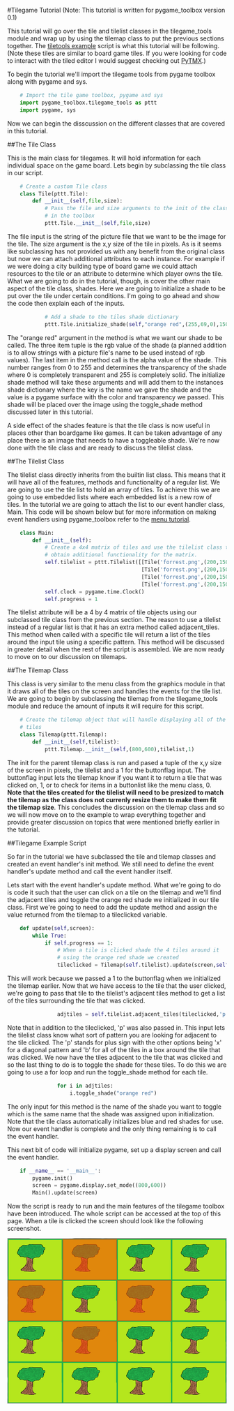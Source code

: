 #Tilegame Tutorial
(Note: This tutorial is written for pygame_toolbox version 0.1)

This tutorial will go over the tile and tilelist classes in the tilegame_tools
module and wrap up by using the tilemap class to put the previous sections
together. The [tiletools example](./tiletools_example.py) script is what this
tutorial will be following. (Note these tiles are similar to board game tiles.
If you were looking for code to interact with the tiled editor I would suggest
checking out [PyTMX](https://github.com/bitcraft/PyTMX).)

To begin the tutorial we'll import the tilegame tools from pygame toolbox along
with pygame and sys.

```python
    # Import the tile game toolbox, pygame and sys
    import pygame_toolbox.tilegame_tools as pttt
    import pygame, sys
```

Now we can begin the disscussion on the different classes that are covered in
this tutorial.

##The Tile Class

This is the main class for tilegames. It will hold information for each
individual space on the game board. Lets begin by subclassing the tile class in
our script.

```python
    # Create a custom Tile class
    class Tile(pttt.Tile):
        def __init__(self,file,size):
            # Pass the file and size arguments to the init of the class
            # in the toolbox
            pttt.Tile.__init__(self,file,size)
```

The file input is the string of the picture file that we want to be the image
for the tile. The size argument is the x,y size of the tile in pixels. As is it
seems like subclassing has not provided us with any benefit from the original
class but now we can attach additional attributes to each instance. For example
if we were doing a city building type of board game we could attach resources
to the tile or an attribute to determine which player owns the tile. What we
are going to do in the tutorial, though, is cover the other main aspect of the
tile class, shades. Here we are going to initialize a shade to be put over the
tile under certain conditions. I'm going to go ahead and show the code then
explain each of the inputs.

```python
            # Add a shade to the tiles shade dictionary
            pttt.Tile.initialize_shade(self,"orange red",(255,69,0),150)
```

The "orange red" argument in the method is what we want our shade to be called.
The three item tuple is the rgb value of the shade (a planned addition is to
allow strings with a picture file's name to be used instead of rgb values). The
last item in the method call is the alpha value of the shade. This number
ranges from 0 to 255 and determines the transparency of the shade where 0 is
completely transparent and 255 is completely solid. The initialize shade method
will take these arguments and will add them to the instances shade dictionary
where the key is the name we gave the shade and the value is a pygame surface
with the color and transparency we passed. This shade will be placed over the
image using the toggle_shade method discussed later in this tutorial.

A side effect of the shades feature is that the tile class is now useful in
places other than boardgame like games. It can be taken advantage of any place
there is an image that needs to have a toggleable shade. We're now done with
the tile class and are ready to discuss the tilelist class.

##The Tilelist Class

The tilelist class directly inherits from the builtin list class. This means
that it will have all of the features, methods and functionality of a regular
list. We are going to use the tile list to hold an array of tiles. To achieve
this we are going to use embedded lists where each embedded list is a new row
of tiles. In the tutorial we are going to attach the list to our event handler
class, Main. This code will be shown below but for more information on making
event handlers using pygame_toolbox refer to the [menu
tutorial](../menu_example/menu_tutorial.md).

```python
    class Main:
        def __init__(self):
            # Create a 4x4 matrix of tiles and use the tilelist class to
            # obtain additional functionality for the matrix.
            self.tilelist = pttt.Tilelist([[Tile('forrest.png',(200,150)) for i in range(0,4)],
                                           [Tile('forrest.png',(200,150)) for i in range(0,4)],
                                           [Tile('forrest.png',(200,150)) for i in range(0,4)],
                                           [Tile('forrest.png',(200,150)) for i in range(0,4)]])
            self.clock = pygame.time.Clock()
            self.progress = 1
```

The tilelist attribute will be a 4 by 4 matrix of tile objects using our
subclassed tile class from the previous section. The reason to use a tilelist
instead of a regular list is that it has an extra method called adjacent_tiles.
This method when called with a specific tile will return a list of the tiles
around the input tile using a specific pattern. This method will be discussed
in greater detail when the rest of the script is assembled. We are now ready to
move on to our discussion on tilemaps.

##The Tilemap Class

This class is very similar to the menu class from the graphics module in that
it draws all of the tiles on the screen and handles the events for the tile
list. We are going to begin by subclassing the tilemap from the tilegame_tools
module and reduce the amount of inputs it will require for this script.

```python
    # Create the tilemap object that will handle displaying all of the
    # tiles
    class Tilemap(pttt.Tilemap):
        def __init__(self,tilelist):
            pttt.Tilemap.__init__(self,(800,600),tilelist,1)
```

The init for the parent tilemap class is run and pased a tuple of the x,y size
of the screen in pixels, the tilelist and a 1 for the buttonflag input. The
buttonflag input lets the tilemap know if you want it to return a tile that was
clicked on, 1, or to check for items in a buttonlist like the menu class, 0.
**Note that the tiles created for the tilelist will need to be presized to
match the tilemap as the class does not currenly resize them to make them fit
the tilemap size**. This concludes the discussion on the tilemap class and so
we will now move on to the example to wrap everything together and provide
greater discussion on topics that were mentioned briefly earlier in the
tutorial.

##Tilegame Example Script

So far in the tutorial we have subclassed the tile and tilemap classes and
created an event handler's init method. We still need to define the event
handler's update method and call the event handler itself. 

Lets start with the event handler's update method. What we're going to do is
code it such that the user can click on a tile on the tilemap and we'll find
the adjacent tiles and toggle the orange red shade we initialized in our tile
class. First we're going to need to add the update method and assign the value
returned from the tilemap to a tileclicked variable.

```python
    def update(self,screen):
        while True:
            if self.progress == 1:
                # When a tile is clicked shade the 4 tiles around it
                # using the orange red shade we created
                tileclicked = Tilemap(self.tilelist).update(screen,self.clock)
```

This will work because we passed a 1 to the buttonflag when we initialized the
tilemap earlier. Now that we have access to the tile that the user clicked,
we're going to pass that tile to the tilelist's adjacent tiles method to get a
list of the tiles surrounding the tile that was clicked.

```python
                adjtiles = self.tilelist.adjacent_tiles(tileclicked,'p')
```

Note that in addition to the tileclicked, 'p' was also passed in. This input
lets the tilelist class know what sort of pattern you are looking for adjacent
to the tile clicked. The 'p' stands for plus sign with the other options being
'x' for a diagonal pattern and 'b' for all of the tiles in a box around the
tile that was clicked. We now have the tiles adjacent to the tile that was
clicked and so the last thing to do is to toggle the shade for these tiles. To
do this we are going to use a for loop and run the toggle_shade method for each
tile.

```python
                for i in adjtiles:
                    i.toggle_shade("orange red")
```

The only input for this method is the name of the shade you want to toggle
which is the same name that the shade was assigned upon initialization. Note
that the tile class automatically initializes blue and red shades for use. Now
our event handler is complete and the only thing remaining is to call the event
handler.

This next bit of code will initialize pygame, set up a display screen and call
the event handler.

```python
    if __name__ == '__main__':
        pygame.init()
        screen = pygame.display.set_mode((800,600))
        Main().update(screen)
```

Now the script is ready to run and the main features of the tilegame toolbox
have been introduced. The whole script can be accessed at the top of this page.
When a tile is clicked the screen should look like the following screenshot.

![alt text](./tilemap_screenshot.PNG "Tilemap Screenshot")
